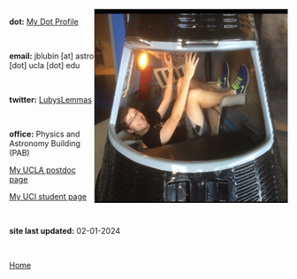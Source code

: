 
<img align="right" src= "./images/IndvPagePhotos/sendjack2space.jpg" width="350" height="350">

<strong>dot:</strong> [My Dot Profile](https://dot.cards/jluby127)

<br>

<strong>email:</strong> jblubin [at] astro [dot] ucla [dot] edu

<br>

<strong>twitter:</strong> [LubysLemmas](https://twitter.com/LubysLemmas)

<br>

<strong>office:</strong> Physics and Astronomy Building (PAB)
<br>

[My UCLA postdoc page](https://www.physics.uci.edu/node/13487)
<br>

[My UCI student page](https://www.physics.uci.edu/node/13487)

<br>

<strong>site last updated:</strong> 02-01-2024

<br>

[Home](./)
